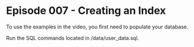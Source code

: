 # Episode 007 - Creating an Index

To use the examples in the video, you first need to populate your database.

Run the SQL commands located in /data/user_data.sql. 